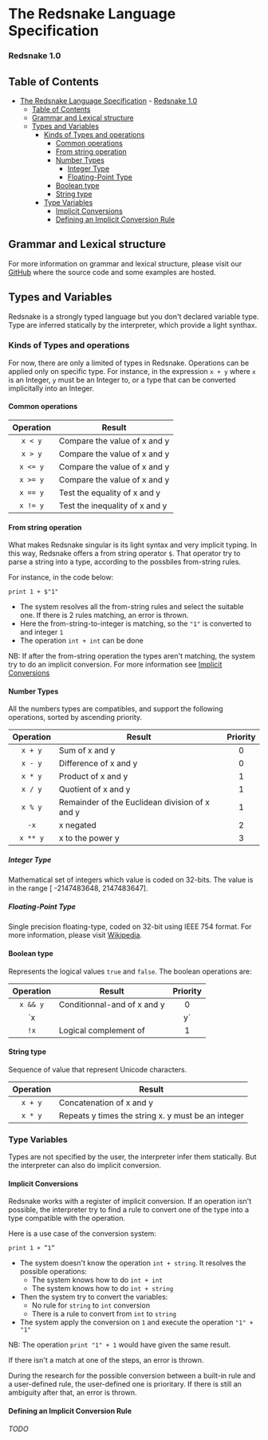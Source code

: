 # The Redsnake Language Specification
### Redsnake 1.0

## Table of Contents

- [The Redsnake Language Specification](#the-redsnake-language-specification)
        - [Redsnake 1.0](#redsnake-10)
    - [Table of Contents](#table-of-contents)
    - [Grammar and Lexical structure](#grammar-and-lexical-structure)
    - [Types and Variables](#types-and-variables)
        - [Kinds of Types and operations](#kinds-of-types-and-operations)
            - [Common operations](#common-operations)
            - [From string operation](#from-string-operation)
            - [Number Types](#number-types)
                - [Integer Type](#integer-type)
                - [Floating-Point Type](#floating-point-type)
            - [Boolean type](#boolean-type)
            - [String type](#string-type)
        - [Type Variables](#type-variables)
            - [Implicit Conversions](#implicit-conversions)
            - [Defining an Implicit Conversion Rule](#defining-an-implicit-conversion-rule)

## Grammar and Lexical structure

For more information on grammar and lexical structure, please visit our [GitHub](https://github.com/Taken0711/redsnake) where the source code and some examples are hosted.

## Types and Variables

Redsnake is a strongly typed language but you don't declared variable type. Type are inferred statically by the interpreter, which provide a light synthax.

### Kinds of Types and operations

For now, there are only a limited of types in Redsnake. Operations can be applied only on specific type. For instance, in the expression `x + y` where `x` is an Integer, `y` must be an Integer to, or a type that can be converted implicitally into an Integer.

#### Common operations

| Operation | Result                         |
| :-------: | ------------------------------ |
| `x < y`   | Compare the value of x and y   |
| `x > y`   | Compare the value of x and y   |
| `x <= y`  | Compare the value of x and y   |
| `x >= y`  | Compare the value of x and y   |
| `x == y`  | Test the equality of x and y   |
| `x != y`  | Test the inequality of x and y |

#### From string operation

What makes Redsnake singular is its light syntax and very implicit typing. In this way, Redsnake offers a from string operator `$`. That operator try to parse a string into a type, according to the possbiles from-string rules.

For instance, in the code below:

```
print 1 + $"1"
```

 * The system resolves all the from-string rules and select the suitable one. If there is 2 rules matching, an error is thrown.
 * Here the from-string-to-integer is matching, so the `"1"` is converted to and integer `1`
 * The operation `int + int` can be done

NB: If after the from-string operation the types aren't matching, the system try to do an implicit conversion. For more information see [Implicit Conversions](#implicit-conversions)

#### Number Types

All the numbers types are compatibles, and support the following operations, sorted by ascending priority.

| Operation | Result                                         | Priority |
| :-------: | ---------------------------------------------- | :------: |
| `x + y`   | Sum of x and y                                 | 0        |
| `x - y`   | Difference of x and y                          | 0        |
| `x * y`   | Product of x and y                             | 1        |
| `x / y`   | Quotient of x and y                            | 1        |
| `x % y`   | Remainder of the Euclidean division of x and y | 1        |
| `-x`      | x negated                                      | 2        |
| `x ** y`  | x to the power y                               | 3        |


##### Integer Type

Mathematical set of integers which value is coded on 32-bits. The value is in the range [ -2147483648, 2147483647].

##### Floating-Point Type

Single precision floating-type, coded on 32-bit using IEEE 754 format. For more information, please visit [Wikipedia](https://en.wikipedia.org/wiki/Single-precision_floating-point_format).

#### Boolean type

Represents the logical values `true` and `false`.
The boolean operations are:

| Operation | Result                      | Priority |
| :-------: | --------------------------- | :------: |
| `x && y`  | Conditionnal-and of x and y | 0        |
| `x || y`  | Conditionnal-or of x and y  | 0        |
| `!x`      | Logical complement of       | 1        |

#### String type

Sequence of value that represent Unicode characters.

| Operation | Result                                             |
| :-------: | -------------------------------------------------- |
| `x + y`   | Concatenation of x and y                           |
| `x * y`   | Repeats y times the string x. y must be an integer |

### Type Variables

Types are not specified by the user, the interpreter infer them statically. But the interpreter can also do implicit conversion.

#### Implicit Conversions

Redsnake works with a register of implicit conversion. If an operation isn't possible, the interpreter try to find a rule to convert one of the type into a type compatible with the operation.

Here is a use case of the conversion system:

```
print 1 + ”1”
```

 * The system doesn't know the operation `int + string`. It resolves the possible operations:
     * The system knows how to do `int + int`
     * The system knows how to do `int + string`
 * Then the system try to convert the variables:
     * No rule for `string` to `int` conversion
     * There is a rule to convert from `int` to `string`
 * The system apply the conversion on `1` and execute the operation `"1" + "1"`

NB: The operation `print "1" + 1` would have given the same result.

If there isn't a match at one of the steps, an error is thrown.

During the research for the possible conversion between a built-in rule and a user-defined rule, the user-defined one is prioritary. If there is still an ambiguity after that, an error is thrown.

#### Defining an Implicit Conversion Rule

*TODO*


